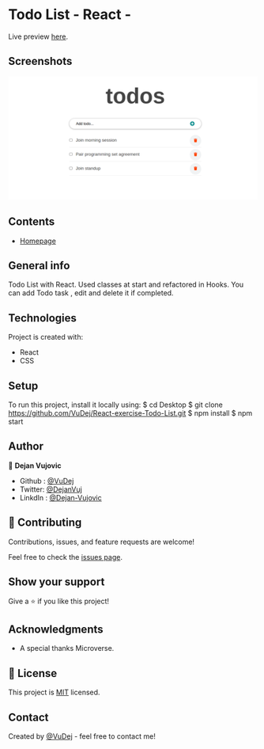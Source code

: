 # Todo List - React -

Live preview [here]( https://vudej.github.io/React-exercise-Todo-List/). 

## Screenshots
![Example screenshot](/src/img/screenshot.png)

## Contents
* [Homepage](#homepage)

## General info
Todo List with React. Used classes at start and refactored in Hooks.
You can add Todo task , edit and delete it if completed.

## Technologies
Project is created with:
* React
* CSS

## Setup
To run this project, install it locally using:
$ cd Desktop
$ git clone https://github.com/VuDej/React-exercise-Todo-List.git
$ npm install
$ npm start

## Author

👤 **Dejan Vujovic**

- Github : [@VuDej](https://github.com/VuDej)
- Twitter: [@DejanVuj](https://twitter.com/DejanVuj)
- LinkdIn : [@Dejan-Vujovic](https://www.linkedin.com/in/dejan-vujovic-5a0672225/)


## 🤝 Contributing

Contributions, issues, and feature requests are welcome!

Feel free to check the [issues page](https://github.com/VuDej/React-exercise-Todo-List/issues/1).

## Show your support

Give a ⭐️ if you like this project!

## Acknowledgments

- A special thanks Microverse.

## 📝 License

This project is [MIT](LICENSE) licensed.

## Contact
Created by [@VuDej](https://github.com/VuDej) - feel free to contact me!
